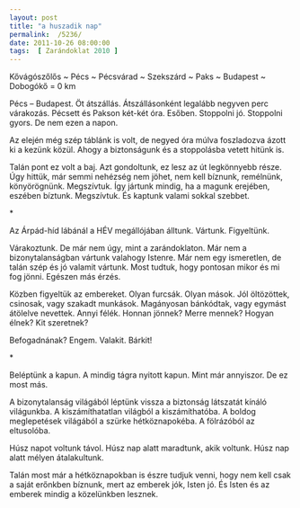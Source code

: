 ```yaml
---
layout: post
title: "a huszadik nap"
permalink:  /5236/ 
date: 2011-10-26 08:00:00
tags:  [ Zarándoklat 2010 ] 
---
```

Kővágószőlős ~ Pécs ~ Pécsvárad ~ Szekszárd ~ Paks ~ Budapest ~ Dobogókő = 0 km



<!--break-->

<p >Pécs – Budapest. Öt átszállás. Átszállásonként legalább negyven perc várakozás. Pécsett és Pakson két-két óra. Esőben. Stoppolni jó. Stoppolni gyors. De nem ezen a napon.</p>Az elején még szép táblánk is volt, de negyed óra múlva foszladozva ázott ki a kezünk közül. Ahogy a biztonságunk és a stoppolásba vetett hitünk is.

Talán pont ez volt a baj. Azt gondoltunk, ez lesz az út legkönnyebb része. Úgy hittük, már semmi nehézség nem jöhet, nem kell bíznunk, remélnünk, könyörögnünk. Megszívtuk. Így jártunk mindig, ha a magunk erejében, eszében bíztunk. Megszívtuk. És kaptunk valami sokkal szebbet.

<p >*</p>Az Árpád-híd lábánál a HÉV megállójában álltunk. Vártunk. Figyeltünk.

Várakoztunk. De már nem úgy, mint a zarándoklaton. Már nem a bizonytalanságban vártunk valahogy Istenre. Már nem egy ismeretlen, de talán szép és jó valamit vártunk. Most tudtuk, hogy pontosan mikor és mi fog jönni. Egészen más érzés.

Közben figyeltük az embereket. Olyan furcsák. Olyan mások. Jól öltözöttek, csinosak, vagy szakadt munkások. Magányosan bánkódtak, vagy egymást átölelve nevettek. Annyi félék. Honnan jönnek? Merre mennek? Hogyan élnek? Kit szeretnek?

Befogadnának? Engem. Valakit. Bárkit!

<p >*</p>Beléptünk a kapun. A mindig tágra nyitott kapun. Mint már annyiszor. De ez most más.

A bizonytalanság világából léptünk vissza a biztonság látszatát kínáló világunkba. A kiszámíthatatlan világból a kiszámíthatóba. A boldog meglepetések világából a szürke hétköznapokéba. A fölrázóból az eltusolóba.

Húsz napot voltunk távol. Húsz nap alatt maradtunk, akik voltunk. Húsz nap alatt mélyen átalakultunk.

Talán most már a hétköznapokban is észre tudjuk venni, hogy nem kell csak a saját erőnkben bíznunk, mert az emberek jók, Isten jó. És Isten és az emberek mindig a közelünkben lesznek.

